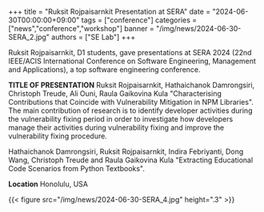 +++
title = "Ruksit Rojpaisarnkit Presentation at SERA"
date = "2024-06-30T00:00:00+09:00"
tags = ["conference"]
categories = ["news","conference","workshop"]
banner = "/img/news/2024-06-30-SERA_2.jpg"
authors = ["SE Lab"]
+++

Ruksit Rojpaisarnkit, D1 students, gave presentations at SERA 2024 (22nd IEEE/ACIS International Conference on Software Engineering, Management and Applications), a top software engineering conference.

**TITLE OF PRESENTATION**
Ruksit Rojpaisarnkit, Hathaichanok Damrongsiri, Christoph Treude, Ali Ouni, Raula Gaikovina Kula
"Characterising Contributions that Coincide with Vulnerability Mitigation in NPM Libraries". The main contribution of research is to identify developer activities during the vulnerability fixing period in order to investigate how developers manage their activities during vulnerability fixing and improve the vulnerability fixing procedure.

Hathaichanok Damrongsiri, Ruksit Rojpaisarnkit, Indira Febriyanti, Dong Wang, Christoph Treude and Raula Gaikovina Kula
"Extracting Educational Code Scenarios from Python Textbooks". 

**Location**
Honolulu, USA

{{< figure src="/img/news/2024-06-30-SERA_4.jpg" height=".3" >}}


